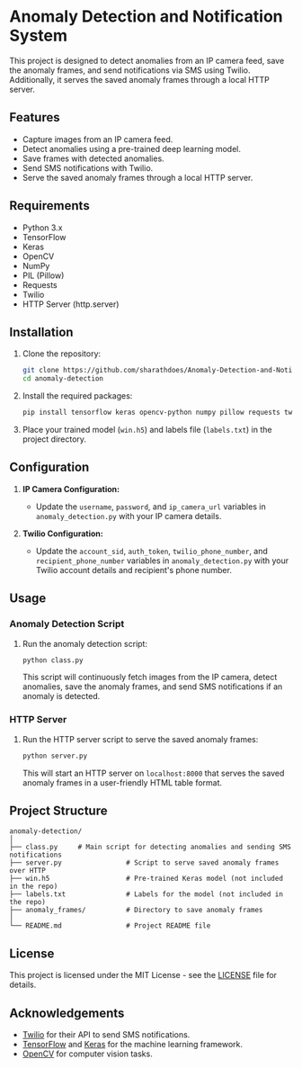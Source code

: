 # Anomaly Detection and Notification System

This project is designed to detect anomalies from an IP camera feed, save the anomaly frames, and send notifications via SMS using Twilio. Additionally, it serves the saved anomaly frames through a local HTTP server.

## Features

- Capture images from an IP camera feed.
- Detect anomalies using a pre-trained deep learning model.
- Save frames with detected anomalies.
- Send SMS notifications with Twilio.
- Serve the saved anomaly frames through a local HTTP server.

## Requirements

- Python 3.x
- TensorFlow
- Keras
- OpenCV
- NumPy
- PIL (Pillow)
- Requests
- Twilio
- HTTP Server (http.server)

## Installation

1. Clone the repository:
    ```sh
    git clone https://github.com/sharathdoes/Anomaly-Detection-and-Notification-System.git
    cd anomaly-detection
    ```

2. Install the required packages:
    ```sh
    pip install tensorflow keras opencv-python numpy pillow requests twilio
    ```

3. Place your trained model (`win.h5`) and labels file (`labels.txt`) in the project directory.

## Configuration

1. **IP Camera Configuration:**
    - Update the `username`, `password`, and `ip_camera_url` variables in `anomaly_detection.py` with your IP camera details.

2. **Twilio Configuration:**
    - Update the `account_sid`, `auth_token`, `twilio_phone_number`, and `recipient_phone_number` variables in `anomaly_detection.py` with your Twilio account details and recipient's phone number.

## Usage

### Anomaly Detection Script

1. Run the anomaly detection script:
    ```sh
    python class.py
    ```

    This script will continuously fetch images from the IP camera, detect anomalies, save the anomaly frames, and send SMS notifications if an anomaly is detected.

### HTTP Server

1. Run the HTTP server script to serve the saved anomaly frames:
    ```sh
    python server.py
    ```

    This will start an HTTP server on `localhost:8000` that serves the saved anomaly frames in a user-friendly HTML table format.

## Project Structure

```
anomaly-detection/
│
├── class.py     # Main script for detecting anomalies and sending SMS notifications
├── server.py                # Script to serve saved anomaly frames over HTTP
├── win.h5                   # Pre-trained Keras model (not included in the repo)
├── labels.txt               # Labels for the model (not included in the repo)
├── anomaly_frames/          # Directory to save anomaly frames
│
└── README.md                # Project README file
```

## License

This project is licensed under the MIT License - see the [LICENSE](LICENSE) file for details.

## Acknowledgements

- [Twilio](https://www.twilio.com/) for their API to send SMS notifications.
- [TensorFlow](https://www.tensorflow.org/) and [Keras](https://keras.io/) for the machine learning framework.
- [OpenCV](https://opencv.org/) for computer vision tasks.

